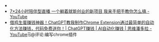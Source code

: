 - 
- [7×24小时陪伴型直播 一个躺着就能创业的新项目 我来手把手教你怎么搞 - YouTube](https://www.youtube.com/watch?v=Ko20sPb93fo)
- [借鸡生蛋赚钱神器！ChatGPT教我制作Chrome Extension通过最简单的自动化方法赚钱，代码免费送你！| ChatGPT赚钱 | AI自动化赚钱 | 思维潘多拉 - YouTube](https://www.youtube.com/watch?v=526-0LVewus)🗒@评论:编写chrome插件
